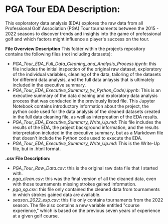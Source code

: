 # PGA Tour EDA Description:
This exploratory data analysis (EDA) explores the raw data from all Professional Golf Association (PGA) Tour tournaments between the 2015 - 2022 seasons to discover trends and insights into the game of professional golf and which factors might influence a player's success on the tour.

**File Overview Description**
This folder within the projects repository contains the following files (not including datasets):
- *PGA_Tour_EDA_Full_Data_Cleaning_and_Analysis_Process.ipynb*: this file includes the initial inspection of the original raw dataset, exploratory of the individual variables, cleaning of the data, tailoring of the datasets for different data analysis, and the full data anlaysis that is ultimately included in the executive summary.
- *PGA_Tour_EDA_Executive_Summary_(w_Python_Code).ipynb*: This is an executive summary of the data cleaning and exploratory data analysis process that was conducted in the previously listed file. This Jupyter Notebook contains introductory information about the project, the python code used for the data analysis of the cleaned datasets created in the full data cleaning file, as well as interpreation of the EDA results.
- *PGA_Tour_EDA_Executive_Summary_Write_Up.md*: This file includes the results of the EDA, the project background information, and the results interpretation included in the executive summary, but as a Markdown file that doesn't include the Python code used to execute the EDA.
- *PGA_Tour_EDA_Executive_Summary_Write_Up.md*: This is the Write-Up file, but in .html format.

**.csv File Description:**
- *PGA_Tour_Raw_Data.csv*: this is the original raw data file that I started with.
- *pga_clean.csv*: this was the final version of all the cleaned data, even with those tournaments missing strokes gained information.
- *pga_sg.csv*: this file only contained the cleaned data from tournaments in which strokes gained data are available.
- *season_2022_exp.csv*: this file only contains tournaments from the 2022 season. The file also contains a new variable entitled "course experience," which is based on the previous seven years of experience at a given golf course.
